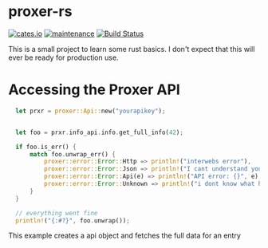 # proxer-rs
[![cates.io](https://img.shields.io/crates/v/proxer.svg)](https://crates.io/crates/proxer)
[![maintenance](https://img.shields.io/badge/maintenance-actively--developed-brightgreen.svg)](https://crates.io/crates/proxer)
[![Build Status](https://travis-ci.org/cuechan/proxer-rs.svg?branch=master)](https://travis-ci.org/cuechan/proxer-rs)

This is a small project to learn some rust basics. I don't expect that this will ever be ready for production use.



# Accessing the Proxer API


```rust
  let prxr = proxer::Api::new("yourapikey");


  let foo = prxr.info_api.info.get_full_info(42);

  if foo.is_err() {
      match foo.unwrap_err() {
          proxer::error::Error::Http => println!("interwebs error"),
          proxer::error::Error::Json => println!("I cant understand your Json"),
          proxer::error::Error::Api(e) => println!("API error: {}", e),
          proxer::error::Error::Unknown => println!("i dont know what happened"),
      }
  }

  // everything went fine
  println!("{:#?}", foo.unwrap());
```

This example creates a api object and fetches the full data for an entry
